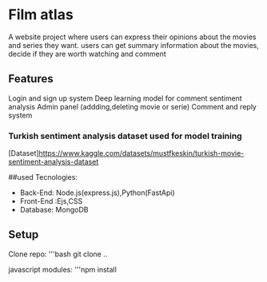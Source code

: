 # Film atlas
A website project where users can express their opinions about the movies and series they want.
users can get summary information about the movies, decide if they are worth watching and comment

## Features
Login and sign up system
Deep learning model for comment sentiment analysis
Admin panel (addding,deleting movie or serie)
Comment and reply system

### Turkish sentiment analysis dataset used for model training 
[Dataset]https://www.kaggle.com/datasets/mustfkeskin/turkish-movie-sentiment-analysis-dataset

##used Tecnologies:
- Back-End: Node.js(express.js),Python(FastApi)
- Front-End :Ejs,CSS
- Database: MongoDB
## Setup
Clone repo:
'''bash
  git clone ..

javascript modules:
'''npm install
